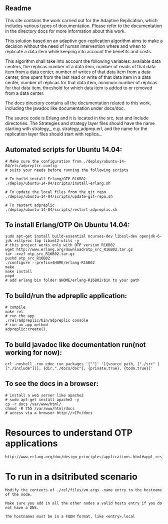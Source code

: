 ## Readme
This site contains the work carried out for the Adaptive Replication, which 
includes various types of documentation. Please refer to the documentation in 
the directory docs for more information about this work.

This solution based on an adaptive geo-replication algorithm aims to make a decision without the need of human intervention where and when to replicate a data item while keeping into account the benefits and costs.

This algorithm shall take into account the following variables: available data centers, the replicas number of a data item, number of reads of that data item from a data center, number of writes of that data item from a data center, time spent from the last read or write of that data item in a data center, number of replicas for that data item, minimum number of replicas for that data item, threshold for which data item is added to or removed from a data center.

The docs directory contains all the documentation related to this work, 
including the javadoc like documentation under docs/doc.

The source code is Erlang and it is located in the src, test and include directories. 
The Strategies and strategy layer files should have the name starting with strategy_, 
e.g. strategy_adprep.erl, and the name for the replication layer files should start 
with replica_.

## Automated scripts for Ubuntu 14.04:

    # Make sure the configuration from ./deploy/ubuntu-14-04/etc/adpreplic.config
    # suits your needs before running the following scripts

    # To build install Erlang/OTP R16B02
    ./deploy/ubuntu-14-04/scripts/install-erlang.sh

    # To update the local files from the git repo
    ./deploy/ubuntu-14-04/scripts/update-git-repo.sh

    # To restart adpreplic
    ./deploy/ubuntu-14-04/scripts/restart-adpreplic.sh


## To install Erlang/OTP On Ubuntu 14.04:

    sudo apt-get install build-essential ncurses-dev libssl-dev openjdk-6-jdk xsltproc fop libxml2-utils -y
    # this project works only with OTP version R16B02
    wget http://www.erlang.org/download/otp_src_R16B02.tar.gz
    tar -xvzf otp_src_R16B02.tar.gz
    pushd otp_src_R16B02
    ./configure --prefix=$HOME/erlang-R16B02
    make
    make install
    popd
    # add erlang bin folder $HOME/erlang-R16B02/bin to your path

## To build/run the adpreplic application:

    # compile
    make rel
    # run the app
    ./rel/adpreplic/bin/adpreplic console
    # run an app method
    adpreplic:create().

## To build javadoc like documentation run(not working for now):
    erl -noshell -run edoc_run packages '[""]' '[{source_path, ["./src" | ["./include"]]}, {dir,"./docs/doc"}, {private,true}, {todo,true}]'

## To see the docs in a browser:

    # install a web server like apache2
    # sudo apt-get install apache2 -y
    cp -r docs /var/www/html/
    chmod -R 755 /var/www/html/docs
    # access via a browser http://<IP>/docs

# Resources to understand OTP applications

    http://www.erlang.org/doc/design_principles/applications.html#appl_res_file

# To run in a dsitributed scenario

    Modify the contents of ./rel/files/vm.args -name entry to the hostname of the node.

    Make sure you add in all the other nodes a valid hosts entry if you do not have a DNS.

    The hostnames must be in a FQDN format, like <entry>.local